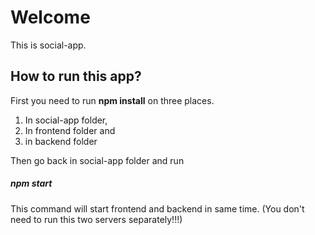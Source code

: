 # Welcome

This is social-app.

## How to run this app?

First you need to run **npm install** on three places.

1. In social-app folder,
2. In frontend folder and
3. in backend folder

Then go back in social-app folder and run

##### npm start

This command will start frontend and backend in same time.
(You don't need to run this two servers separately!!!)
